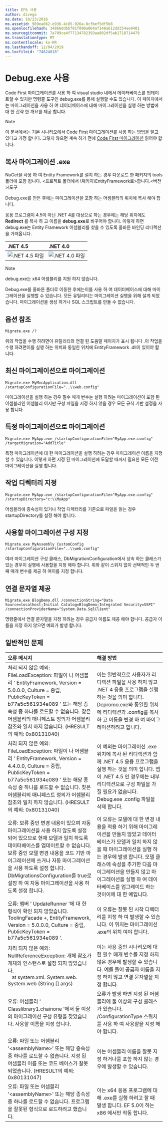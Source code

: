 ```yaml
---
title: EF6 사용
author: divega
ms.date: 10/23/2016
ms.assetid: 989ea862-e936-4c85-926a-8cfbef5df5b8
ms.openlocfilehash: 34866ddbbf81f090a064af148a612dd354ae9401
ms.sourcegitcommit: 7a709ce4f77134782393aa802df5ab2718714479
ms.translationtype: MT
ms.contentlocale: ko-KR
ms.lasthandoff: 12/04/2019
ms.locfileid: "74824818"
---
```

# <a name="using-migrateexe"></a>Debug.exe 사용
Code First 마이그레이션를 사용 하 여 visual studio 내에서 데이터베이스를 업데이트할 수 있지만 명령줄 도구인 debug.exe를 통해 실행할 수도 있습니다. 이 페이지에서는 마이그레이션을 사용 하 여 데이터베이스에 대해 마이그레이션을 실행 하는 방법에 대 한 간략 한 개요를 제공 합니다.

> [!NOTE]
> 이 문서에서는 기본 시나리오에서 Code First 마이그레이션를 사용 하는 방법을 알고 있다고 가정 합니다. 그렇지 않으면 계속 하기 전에 [Code First 마이그레이션](~/ef6/modeling/code-first/migrations/index.md) 읽어야 합니다.

## <a name="copy-migrateexe"></a>복사 마이그레이션 .exe

NuGet을 사용 하 여 Entity Framework를 설치 하는 경우 다운로드 한 패키지의 tools 폴더에 포함 됩니다. &lt;프로젝트 폴더에서 \\패키지\\EntityFramework로&gt;합니다.&lt;버전&gt;\\도구

Debug.exe를 만든 후에는 마이그레이션을 포함 하는 어셈블리의 위치에 복사 해야 합니다.

응용 프로그램이 4.5이 아닌 .NET 4를 대상으로 하는 경우에는 해당 위치에도 **Redirect** 를 복사 하 고 이름을 **debug.exe**로 바꾸어야 합니다. 이렇게 하면 debug.exe는 Entity Framework 어셈블리를 찾을 수 있도록 올바른 바인딩 리디렉션을 가져옵니다.

| .NET 4.5                                      | .NET 4.0                                      |
|:----------------------------------------------|:----------------------------------------------|
| ![.NET 4.5 파일](~/ef6/media/net45files.png) | ![.NET 4.0 파일](~/ef6/media/net40files.png) |

> [!NOTE]
> debug.exe는 x64 어셈블리를 지원 하지 않습니다.

Debug.exe를 올바른 폴더로 이동한 후에는이를 사용 하 여 데이터베이스에 대해 마이그레이션을 실행할 수 있습니다. 모든 유틸리티는 마이그레이션 실행을 위해 설계 되었습니다. 마이그레이션을 생성 하거나 SQL 스크립트를 만들 수 없습니다.

## <a name="see-options"></a>옵션 참조

``` console
Migrate.exe /?
```

위의 작업을 수행 하려면이 유틸리티와 연결 된 도움말 페이지가 표시 됩니다 .이 작업을 수행 하려면이를 실행 하는 위치와 동일한 위치에 EntityFramework .dll이 있어야 합니다.

## <a name="migrate-to-the-latest-migration"></a>최신 마이그레이션으로 마이그레이션

``` console
Migrate.exe MyMvcApplication.dll /startupConfigurationFile="..\\web.config"
```

마이그레이션을 실행 하는 경우 필수 매개 변수는 실행 하려는 마이그레이션이 포함 된 어셈블리인 어셈블리 이지만 구성 파일을 지정 하지 않을 경우 모든 규칙 기반 설정을 사용 합니다.

## <a name="migrate-to-a-specific-migration"></a>특정 마이그레이션으로 마이그레이션

``` console
Migrate.exe MyApp.exe /startupConfigurationFile="MyApp.exe.config" /targetMigration="AddTitle"
```

특정 마이그레이션에 대 한 마이그레이션을 실행 하려는 경우 마이그레이션 이름을 지정할 수 있습니다. 이렇게 하면 지정 된 마이그레이션에 도달할 때까지 필요한 모든 이전 마이그레이션을 실행 합니다.

## <a name="specify-working-directory"></a>작업 디렉터리 지정

``` console
Migrate.exe MyApp.exe /startupConfigurationFile="MyApp.exe.config" /startupDirectory="c:\\MyApp"
```

어셈블리에 종속성이 있거나 작업 디렉터리를 기준으로 파일을 읽는 경우 startupDirectory를 설정 해야 합니다.

## <a name="specify-migration-configuration-to-use"></a>사용할 마이그레이션 구성 지정

``` console
Migrate.exe MyAssembly CustomConfig /startupConfigurationFile="..\\web.config"
```

여러 마이그레이션 구성 클래스, DbMigrationConfiguration에서 상속 하는 클래스가 있는 경우이 실행에 사용할을 지정 해야 합니다. 위와 같이 스위치 없이 선택적인 두 번째 매개 변수를 제공 하 여이를 지정 합니다.

## <a name="provide-connection-string"></a>연결 문자열 제공

``` console
Migrate.exe BlogDemo.dll /connectionString="Data Source=localhost;Initial Catalog=BlogDemo;Integrated Security=SSPI" /connectionProviderName="System.Data.SqlClient"
```

명령줄에서 연결 문자열을 지정 하려는 경우 공급자 이름도 제공 해야 합니다. 공급자 이름을 지정 하지 않으면 예외가 발생 합니다.

## <a name="common-problems"></a>일반적인 문제

| 오류 메시지                                                                                                                                                                                                                                                                                                                      | 해결 방법                                                                                                                                                                                                                                                                                             |
|:-----------------------------------------------------------------------------------------------------------------------------------------------------------------------------------------------------------------------------------------------------------------------------------------------------------------------------------|:-----------------------------------------------------------------------------------------------------------------------------------------------------------------------------------------------------------------------------------------------------------------------------------------------------|
| 처리 되지 않은 예외: FileLoadException: 파일이 나 어셈블리 ' EntityFramework, Version = 5.0.0.0, Culture = 중립, PublicKeyToken = b77a5c561934e089 ' 또는 해당 종속성 중 하나를 로드할 수 없습니다. 찾은 어셈블리의 매니페스트 정의가 어셈블리 참조와 일치 하지 않습니다. (HRESULT의 예외: 0x80131040)         | 이는 일반적으로 사용자가 리디렉션 파일을 사용 하지 않고 .NET 4 응용 프로그램을 실행 하는 것을 의미 합니다. Dcpromo.exe와 동일한 위치에 리디렉션과 .config를 복사 하 고 이름을 변경 하 여 마이그레이션하려고 합니다.                                                                                       |
| 처리 되지 않은 예외: FileLoadException: 파일이 나 어셈블리 ' EntityFramework, Version = 4.4.0.0, Culture = 중립, PublicKeyToken = b77a5c561934e089 ' 또는 해당 종속성 중 하나를 로드할 수 없습니다. 찾은 어셈블리의 매니페스트 정의가 어셈블리 참조와 일치 하지 않습니다. (HRESULT의 예외: 0x80131040)          | 이 예외는 마이그레이션 .exe 위치에 복사 된 리디렉션과 함께 .NET 4.5 응용 프로그램을 실행 하는 것을 의미 합니다. 앱이 .NET 4.5 인 경우에는 내부 리디렉션으로 구성 파일을 가질 필요가 없습니다. Debug.exe .config 파일을 삭제 합니다.                                    |
| 오류: 보류 중인 변경 내용이 있으며 자동 마이그레이션을 사용 하지 않도록 설정 되어 있으므로 현재 모델과 일치 하도록 데이터베이스를 업데이트할 수 없습니다. 보류 중인 모델 변경 내용을 코드 기반 마이그레이션에 쓰거나 자동 마이그레이션을 사용 하도록 설정 합니다. DbMigrationsConfiguration를 true로 설정 하 여 자동 마이그레이션을 사용 하도록 설정 합니다. | 이 오류는 모델에 대 한 변경 내용을 적용 하기 위해 마이그레이션을 만들지 않았고 데이터베이스가 모델과 일치 하지 않을 때 마이그레이션을 실행 하는 경우에 발생 합니다. 모델 클래스에 속성을 추가한 다음 마이그레이션을 만들지 않고 마이그레이션을 실행 하 여 데이터베이스를 업그레이드 하는 것이이에 대 한 예입니다. |
| 오류: 멤버 ' UpdateRunner '에 대 한 형식이 확인 되지 않았습니다. ToolingFacade +, EntityFramework, Version = 5.0.0.0, Culture = 중립, PublicKeyToken = b77a5c561934e089 '.                                                                                                                                       | 이 오류는 잘못 된 시작 디렉터리를 지정 하 여 발생할 수 있습니다. 이 위치는 마이그레이션 .exe의 위치 여야 합니다.                                                                                                                                                                                      |
| 처리 되지 않은 예외: NullReferenceException: 개체 참조가 개체의 인스턴스로 설정 되지 않았습니다. <br/>   at system.xml. System.web. System.web (String [] args)                                                                                                                                             | 이는 사용 중인 시나리오에 대 한 필수 매개 변수를 지정 하지 않은 경우에 발생할 수 있습니다. 예를 들어 공급자 이름을 지정 하지 않고 연결 문자열을 지정 합니다.                                                                                                                        |
| 오류: 어셈블리 ' Classlibrary1.chainone '에서 둘 이상의 마이그레이션 구성 유형을 찾았습니다. 사용할 이름을 지정 합니다.                                                                                                                                                                                                  | 오류가 발생 하면 지정 된 어셈블리에 둘 이상의 구성 클래스가 있습니다. /ConfigurationType 스위치를 사용 하 여 사용할을 지정 해야 합니다.                                                                                                                                           |
| 오류: 파일 또는 어셈블리 '&lt;assemblyName&gt;' 또는 해당 종속성 중 하나를 로드할 수 없습니다. 지정 된 어셈블리 이름 또는 코드 베이스가 잘못 되었습니다. (HRESULT의 예외: 0x80131047)                                                                                                                                                    | 이는 어셈블리 이름을 잘못 지정 하거나를 포함 하지 않는 경우에 발생할 수 있습니다.                                                                                                                                                                                                                          |
| 오류: 파일 또는 어셈블리 '&lt;assemblyName&gt;' 또는 해당 종속성 중 하나를 로드할 수 없습니다. 프로그램을 잘못된 형식으로 로드하려고 했습니다.                                                                                                                                                                          | 이는 x64 응용 프로그램에 대해 .exe를 실행 하려고 할 때 발생 합니다. EF 5.0이 하는 x86 에서만 작동 합니다.                                                                                                                                                                                |
